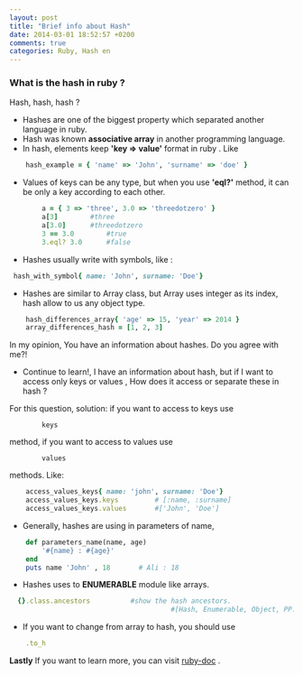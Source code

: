 ```yaml
---
layout: post
title: "Brief info about Hash"
date: 2014-03-01 18:52:57 +0200
comments: true
categories: Ruby, Hash en
---
```


### What is the hash in ruby ?

Hash, hash, hash ?

- Hashes are one of the biggest property which separated another language in ruby.
- Hash was known **associative array** in another programming language.
- In hash, elements keep **'key => value'** format in ruby . Like

``` ruby
    hash_example = { 'name' => 'John', 'surname' => 'doe' }
```

<!-- more -->


- Values of keys can be any type, but when you use **'eql?'** method, it can be only a key according to each other.

``` ruby
        a = { 3 => 'three', 3.0 => 'threedotzero' }
        a[3]        #three
        a[3.0]      #threedotzero
        3 == 3.0        #true
        3.eql? 3.0      #false
```
- Hashes usually write with symbols, like :

``` ruby
 hash_with_symbol{ name: 'John', surname: 'Doe'}
```

- Hashes are similar to Array class, but Array uses integer as its index, hash allow to us any object type.

``` ruby
    hash_differences_array{ 'age' => 15, 'year' => 2014 }
    array_differences_hash = [1, 2, 3]
```

In my opinion, You have an information about hashes. Do you agree with me?!

- Continue to learn!, I have an information about hash, but if I want to access only keys or values , How does it access or separate these in hash ?

For this question, solution: if you want to access to keys use

            keys

method, if you want to access to values use

            values

methods. Like:

``` ruby
    access_values_keys{ name: 'john', surname: 'Doe'}
    access_values_keys.keys         # [:name, :surname]
    access_values_keys.values       #['John', 'Doe']
```

- Generally, hashes are using in parameters of name,

``` ruby
    def parameters_name(name, age)
        '#{name} : #{age}'
    end
    puts name 'John' , 18       # Ali : 18
```

- Hashes uses to **ENUMERABLE** module like arrays.

``` ruby
  {}.class.ancestors          #show the hash ancestors.
                                        #[Hash, Enumerable, Object, PP::ObjectMixin, Kernel, BasicObject]
```

- If you want to change from array to hash, you should use

``` ruby
    .to_h
```



**Lastly** If you want to learn more, you can visit [ruby-doc](http://www.ruby-doc.org/core-2.0/Hash.html) .















